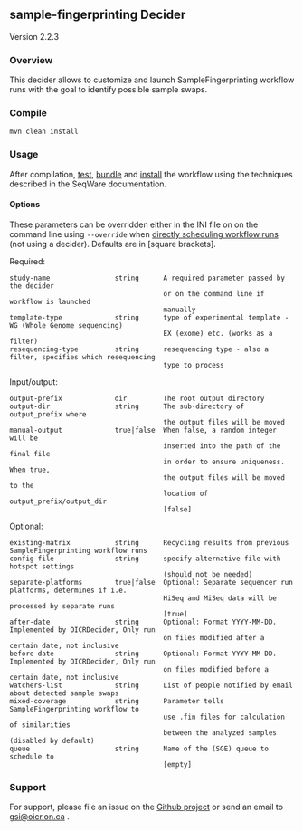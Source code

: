 ## sample-fingerprinting Decider

Version 2.2.3

### Overview

This decider allows to customize and launch SampleFingerprinting workflow runs with the goal
to identify possible sample swaps.

### Compile

```
mvn clean install
```

### Usage
After compilation, [test](http://seqware.github.io/docs/3-getting-started/developer-tutorial/#testing-the-workflow), [bundle](http://seqware.github.io/docs/3-getting-started/developer-tutorial/#packaging-the-workflow-into-a-workflow-bundle) and [install](http://seqware.github.io/docs/3-getting-started/admin-tutorial/#how-to-install-a-workflow) the workflow using the techniques described in the SeqWare documentation.

#### Options
These parameters can be overridden either in the INI file on on the command line using `--override` when [directly scheduling workflow runs](http://seqware.github.io/docs/3-getting-started/user-tutorial/#listing-available-workflows-and-their-parameters) (not using a decider). Defaults are in [square brackets].

Required:

    study-name                string      A required parameter passed by the decider
                                          or on the command line if workflow is launched
                                          manually
    template-type             string      type of experimental template - WG (Whole Genome sequencing)
                                          EX (exome) etc. (works as a filter)
    resequencing-type         string      resequencing type - also a filter, specifies which resequencing
                                          type to process

Input/output:

    output-prefix             dir         The root output directory
    output-dir                string      The sub-directory of output_prefix where 
                                          the output files will be moved
    manual-output             true|false  When false, a random integer will be 
                                          inserted into the path of the final file 
                                          in order to ensure uniqueness. When true,
                                          the output files will be moved to the 
                                          location of output_prefix/output_dir
                                          [false]

Optional:

    existing-matrix           string      Recycling results from previous SampleFingerprinting workflow runs
    config-file               string      specify alternative file with hotspot settings 
                                          (should not be needed)
    separate-platforms        true|false  Optional: Separate sequencer run platforms, determines if i.e.
                                          HiSeq and MiSeq data will be processed by separate runs 
                                          [true]
    after-date                string      Optional: Format YYYY-MM-DD. Implemented by OICRDecider, Only run
                                          on files modified after a certain date, not inclusive
    before-date               string      Optional: Format YYYY-MM-DD. Implemented by OICRDecider, Only run
                                          on files modified before a certain date, not inclusive
    watchers-list             string      List of people notified by email about detected sample swaps
    mixed-coverage            string      Parameter tells SampleFingerprinting workflow to
                                          use .fin files for calculation of similarities
                                          between the analyzed samples (disabled by default)
    queue                     string      Name of the (SGE) queue to schedule to 
                                          [empty]


### Support
For support, please file an issue on the [Github project](https://github.com/oicr-gsi) or send an email to gsi@oicr.on.ca .
